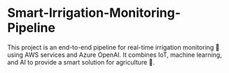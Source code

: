 # Smart-Irrigation-Monitoring-Pipeline
This project is an end-to-end pipeline for real-time irrigation monitoring 🌟 using AWS services and Azure OpenAI. It combines IoT, machine learning, and AI to provide a smart solution for agriculture 🌱.
